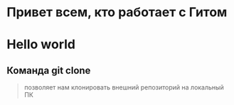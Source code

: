 # Привет всем, кто работает с Гитом
# Hello world
## Команда git clone
> позволяет нам клонировать внешний репозиторий на локальный ПК
